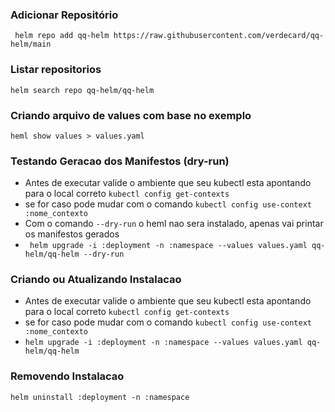 ### Adicionar Repositório
`` helm repo add qq-helm https://raw.githubusercontent.com/verdecard/qq-helm/main``

### Listar repositorios
`` helm search repo qq-helm/qq-helm ``

### Criando arquivo de values com base no exemplo
`` heml show values > values.yaml ``

### Testando Geracao dos Manifestos (dry-run)
- Antes de executar valide o ambiente que seu kubectl esta apontando para o local correto `` kubectl config get-contexts ``
- se for caso pode mudar com o comando `` kubectl config use-context :nome_contexto ``
- Com o comando ``--dry-run`` o heml nao sera instalado, apenas vai printar os manifestos gerados
- `` helm upgrade -i :deployment -n :namespace --values values.yaml qq-helm/qq-helm --dry-run``


### Criando ou Atualizando Instalacao
- Antes de executar valide o ambiente que seu kubectl esta apontando para o local correto `` kubectl config get-contexts `` 
- se for caso pode mudar com o comando `` kubectl config use-context :nome_contexto ``
- `` helm upgrade -i :deployment -n :namespace --values values.yaml qq-helm/qq-helm ``



### Removendo Instalacao
`` helm uninstall :deployment -n :namespace ``
